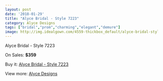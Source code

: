 ```yaml
---
layout: post
date: '2018-01-29'
title: "Alyce Bridal - Style 7223"
category: Alyce Designs
tags: ["bridal","prom","charming","elegant","demure"]
image: http://img.idealgown.com/4559-thickbox_default/alyce-bridal-style-7223.jpg
---
```

Alyce Bridal - Style 7223

On Sales: **$359**
<a href="https://www.idealgown.com/en/alyce-designs/2047-alyce-bridal-style-7223.html"><amp-img layout="responsive" width="600" height="600" src="//img.idealgown.com/4559-thickbox_default/alyce-bridal-style-7223.jpg" alt="Alyce Bridal - Style 7223 0" /></a>
<a href="https://www.idealgown.com/en/alyce-designs/2047-alyce-bridal-style-7223.html"><amp-img layout="responsive" width="600" height="600" src="//img.idealgown.com/4560-thickbox_default/alyce-bridal-style-7223.jpg" alt="Alyce Bridal - Style 7223 1" /></a>

Buy it: [Alyce Bridal - Style 7223](https://www.idealgown.com/en/alyce-designs/2047-alyce-bridal-style-7223.html "Alyce Bridal - Style 7223")

View more: [Alyce Designs](https://www.idealgown.com/en/5-alyce-designs "Alyce Designs")